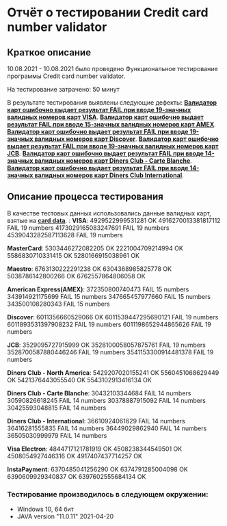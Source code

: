 # Отчёт о тестировании Credit card number validator

## Краткое описание

10.08.2021 - 10.08.2021 было проведено Функциональное тестирование программы Credit card number validator.

На тестирование затрачено: 50 минут

В результате тестирования выявлены следующие дефекты:
**[Валидатор карт ошибочно выдает результат FAIL при вводе 19-значных валидных номеров карт VISA](https://github.com/Manchester85/Java1/issues)**.
**[Валидатор карт ошибочно выдает результат FAIL при вводе 15-значных валидных номеров карт AMEX](https://github.com/Manchester85/Java1/issues/2)**.
**[Валидатор карт ошибочно выдает результат FAIL при вводе 19-значных валидных номеров карт Discover](https://github.com/Manchester85/Java1/issues/3)**.
**[Валидатор карт ошибочно выдает результат FAIL при вводе 19-значных валидных номеров карт JCB](https://github.com/Manchester85/Java1/issues/4)**.
**[Валидатор карт ошибочно выдает результат FAIL при вводе 14-значных валидных номеров карт Diners Club - Carte Blanche](https://github.com/Manchester85/Java1/issues/5)**.
**[Валидатор карт ошибочно выдает результат FAIL при вводе 14-значных валидных номеров карт Diners Club International](https://github.com/Manchester85/Java1/issues/6)**.

## Описание процесса тестирования

В качестве тестовых данных использовались данные валидных карт, взятые на **[card data](https://www.freeformatter.com/credit-card-number-generator-validator.html)**. :
**VISA**:
4929522999531281    OK
4916270013381817112 FAIL 19 numbers
4173029165083247691 FAIL 19 numbers
4539043282587113628 FAIL 19 numbers

**MasterCard**:
5303446272082205 OK
2221004709214994 OK
5586830710331415 OK
5280166915038961 OK

**Maestro**:
6763130222291238 OK
6304368985825778 OK
5038786142800266 OK 
6762557864806058 OK

**American Express(AMEX)**:
372350800740473 FAIL 15 numbers
343914921175699 FAIL 15 numbers
347665457977660 FAIL 15 numbers
343500108280343 FAIL 15 numbers

**Discover**:
6011356660529066 OK
6011539447295690121 FAIL 19 numbers
6011893531397908232 FAIL 19 numbers
6011198652944865626 FAIL 19 numbers

**JCB**:
3529095727915999 OK 
3528100058057875761 FAIL 19 numbers
3528700587880446246 FAIL 19 numbers
3541153300914481378 FAIL 19 numbers 

**Diners Club - North America**:
5429207020155241 OK
5560451068629449 OK
5421376443055540 OK
5543102913416134 OK

**Diners Club - Carte Blanche**:
30432103344684 FAIL 14 numbers
30590826618245 FAIL 14 numbers 
30378887915092 FAIL 14 numbers
30425593048815 FAIL 14 numbers

**Diners Club - International**:
36610924061629 FAIL 14 numbers
36416281555835 FAIL 14 numbers
36449029862940 FAIL 14 numbers
36505030999979 FAIL 14 numbers

**Visa Electron**:
4844717121781919 OK
4508238344549501 OK
4508054927446316 OK
4917407437714257 OK

**InstaPayment**:
6370485041256290 OK
6374791285004098 OK
6390609929340837 OK
6397602555684134 OK


### Тестирование производилось в следующем окружении:
* Windows 10, 64 бит
* JAVA version "11.0.11" 2021-04-20

